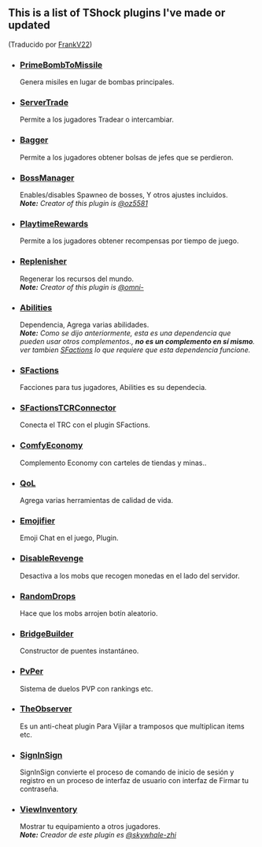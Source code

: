 ## This is a list of TShock plugins I've made or updated

(Traducido por [FrankV22](https://github.com/itsFrankV22))

+ ### [PrimeBombToMissile](https://github.com/Soof4/PrimeBombToMissile)
     Genera misiles en lugar de bombas principales.

+ ### [ServerTrade](https://github.com/Soof4/ServerTrade)
     Permite a los jugadores Tradear o intercambiar.

+ ### [Bagger](https://github.com/Soof4/Bagger)
     Permite a los jugadores obtener bolsas de jefes que se perdieron.

+ ### [BossManager](https://github.com/Soof4/BossManager)
     Enables/disables Spawneo de bosses, Y otros ajustes incluidos. <br>
     _**Note:** Creator of this plugin is [@oz5581](https://github.com/oz5581)_

+ ### [PlaytimeRewards](https://github.com/Soof4/PlaytimeRewards)
     Permite a los jugadores obtener recompensas por tiempo de juego.

+ ### [Replenisher](https://github.com/Soof4/Replenisher)
     Regenerar los recursos del mundo. <br>
     _**Note:** Creator of this plugin is [@omni-](https://github.com/omni-)_

+ ### [Abilities](https://github.com/Soof4/Abilities)
     Dependencia, Agrega varias abilidades. <br>
     _**Note:** Como se dijo anteriormente, esta es una dependencia que pueden usar otros complementos., **no es un complemento en sí mismo**. <br>
     ver tambien [SFactions](https://github.com/Soof4/SFactions) lo que requiere que esta dependencia funcione._

+ ### [SFactions](https://github.com/Soof4/SFactions)
     Facciones para tus jugadores, Abilities es su dependecia.
  
+ ### [SFactionsTCRConnector](https://github.com/Soof4/SFactionsTCRConnector)
     Conecta el TRC con el plugin SFactions.

+ ### [ComfyEconomy](https://github.com/Soof4/ComfyEconomy)
     Complemento Economy con carteles de tiendas y minas..

+ ### [QoL](https://github.com/Soof4/QoL)
     Agrega varias herramientas de calidad de vida. 

+ ### [Emojifier](https://github.com/Soof4/Emojifier)
     Emoji Chat en el juego, Plugin.

+ ### [DisableRevenge](https://github.com/Soof4/DisableRevenge)
     Desactiva a los mobs que recogen monedas en el lado del servidor.

+ ### [RandomDrops](https://github.com/Soof4/RandomDrops)
     Hace que los mobs arrojen botín aleatorio.

+ ### [BridgeBuilder](https://github.com/Soof4/BridgeBuilder)
     Constructor de puentes instantáneo.

+ ### [PvPer](https://github.com/Soof4/PvPer)
     Sistema de duelos PVP con rankings etc.
     
+ ### [TheObserver](https://github.com/Soof4/TheObserver)
     Es un anti-cheat plugin Para Vijilar a tramposos que multiplican items etc.
  
+ ### [SignInSign](https://github.com/Soof4/SignInSign)
     SignInSign convierte el proceso de comando de inicio de sesión y registro en un proceso de interfaz de usuario con interfaz de Firmar tu contraseña.

+ ### [ViewInventory](https://github.com/Soof4/ViewInventory)
     Mostrar tu equipamiento a otros jugadores. <br>
     _**Note:** Creador de este plugin es [@skywhale-zhi](https://github.com/skywhale-zhi)_
